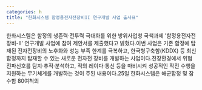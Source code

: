 ```yaml
---
categories: h
title: "한화시스템 함정용전자전장비II 연구개발 사업 출사표"
---
```

한화시스템은 함정의 생존력·전투력 극대화를 위한 방위사업청 국책과제 &#39;함정용전자전장비-II&#39; 연구개발 사업에 참여 제안서를 제출했다고 밝혔다.이번 사업은 기존 함정에 탑재된 전자전장비의 노후화와 성능 부족 한계를 극복하고, 한국형구축함(KDDX) 등 최신 함정까지 탑재할 수 있는 새로운 전자전 장비를 개발하는 사업이다.전장환경에서 위협 전파신호를 탐지·추적·분석하고, 적의 레이다·통신 등을 마비시켜 성공적인 작전 수행을 지원하는 무기체계를 개발하는 것이 주된 내용이다.25일 한화시스템은 해군함정 및 잠수함 80여척의